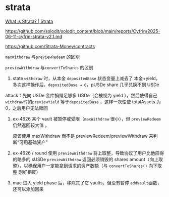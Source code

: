 # strata

[What is Strata? | Strata](https://docs.strata.money/?q=yUSde)

https://github.com/solodit/solodit_content/blob/main/reports/Cyfrin/2025-06-11-cyfrin-strata-v2.1.md

https://github.com/Strata-Money/contracts

`maxWithdraw` 与`previewRedeem` 的区别

`previewWithdraw`  与`convertToShares` 的区别

 1.  state `withdraw` 时，从本金 `depositedBase` 状态变量上减去了 本金+yield，多次这样操作后，`depositedBase → 0`，pUSDe share 几乎兑换不到 USDe

attack：先向 USDe 金库捐赠足够多 USDe（会被视为 yield ），然后使得自己`withdraw`时的`previewYield` 等于`depositedBase` ，这样一次性使 totalAssets 为 0，之后用户无法赎回

1. ex-4626 某个 vault 被暂停或受限（`maxWithdraw` 很小），但 `previewRedeem` 仍然返回较大值 。
    
    应该使用 maxWithdraw 而不是 previewRedeem/previewWithdraw 来判断“可用基础资产”
    
2. ex-4626 / round 使用 `previewWithdraw` 将上取整，导致协议了用户比他应得的略多的 sUSDe
`previewWithdraw` 返回必须销毁的 shares amount（向上取整），以确保用户一定能拿到请求的资产数额（与 `convertToShares()` 向下取整 刚好相反）
3. mac 进入 yield phase 后，移除其了它 vaults，但没有暂停 `addVault`函数，还可以添加回来